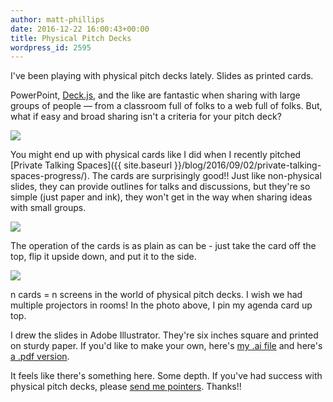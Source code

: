 ```yaml
---
author: matt-phillips
date: 2016-12-22 16:00:43+00:00
title: Physical Pitch Decks
wordpress_id: 2595
---
```


I've been playing with physical pitch decks lately. Slides as printed cards.

PowerPoint, [Deck.js](http://imakewebthings.com/deck.js/), and the like are fantastic when sharing with large groups of people — from a classroom full of folks to a web full of folks. But, what if easy and broad sharing isn't a criteria for your pitch deck?

![](https://lil-blog-media.s3.amazonaws.com/2016/12/pitch-med.gif)

You might end up with physical cards like I did when I recently pitched [Private Talking Spaces]({{ site.baseurl }}/blog/2016/09/02/private-talking-spaces-progress/). The cards are surprisingly good!! Just like non-physical slides, they can provide outlines for talks and discussions, but they're so simple (just paper and ink), they won't get in the way when sharing ideas with small groups.

![](https://lil-blog-media.s3.amazonaws.com/2016/12/IMG_7287.jpg)

The operation of the cards is as plain as can be - just take the card off the top, flip it upside down, and put it to the side. 

![](https://lil-blog-media.s3.amazonaws.com/2016/12/IMG_7289.jpg)

n cards = n screens in the world of physical pitch decks. I wish we had multiple projectors in rooms! In the photo above, I pin my agenda card up top.

I drew the slides in Adobe Illustrator. They're six inches square and printed on sturdy paper. If you'd like to make your own, here's [my .ai file](https://lil-blog-media.s3.amazonaws.com/pts-pitch.ai) and here's [a .pdf version](https://lil-blog-media.s3.amazonaws.com/pts-pitch.pdf).

It feels like there's something here. Some depth. If you've had success with physical pitch decks, please [send me pointers](mailto:mphillips@law.harvard.edu). Thanks!!
